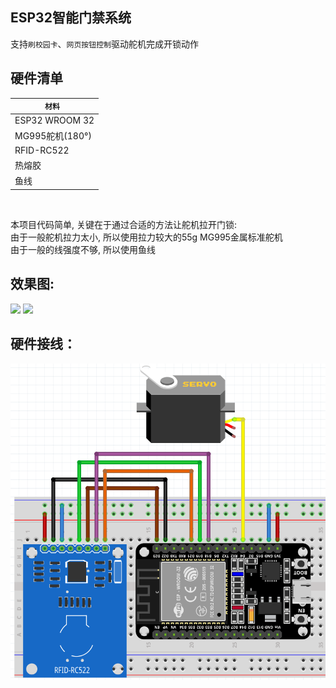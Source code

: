 
## ESP32智能门禁系统
支持`刷校园卡`、`网页按钮控制`驱动舵机完成开锁动作<br>

## 硬件清单


|`````材料 `````|
| ------ |
| ESP32 WROOM 32 |
| MG995舵机(180°) |
| RFID-RC522 |
| 热熔胶 |
| 鱼线 |
<br>

本项目代码简单, 关键在于通过合适的方法让舵机拉开门锁:<br>
由于一般舵机拉力太小, 所以使用拉力较大的55g MG995金属标准舵机<br>
由于一般的线强度不够, 所以使用鱼线<br>

## 效果图:
<img src="./image/IMG20241012091831.jpg">
<img src="./image/IMG20241012091932.jpg">

## 硬件接线：
<img src="./image/smartLock.png">
